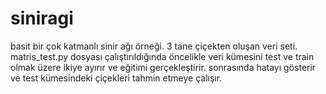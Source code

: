# siniragi

basit bir çok katmanlı sinir ağı örneği. 3 tane çiçekten oluşan veri seti. matris_test.py dosyası çalıştırıldığında öncelikle veri kümesini test ve train 
olmak üzere ikiye ayırır ve eğitimi gerçekleştirir. sonrasında hatayı gösterir ve test kümesindeki çiçekleri tahmin etmeye çalışır.
